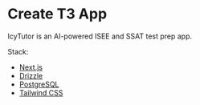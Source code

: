 # Create T3 App

IcyTutor is an AI-powered ISEE and SSAT test prep app.

Stack:
- [Next.js](https://nextjs.org)
- [Drizzle](https://orm.drizzle.team)
- [PostgreSQL](https://www.postgresql.org)
- [Tailwind CSS](https://tailwindcss.com)
